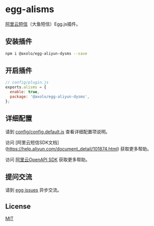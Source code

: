 # egg-alisms

[阿里云短信](https://help.aliyun.com/product/44282.html)（大鱼短信）Egg.js插件。

## 安装插件

```bash
npm i @axolo/egg-aliyun-dysms --save
```

## 开启插件

```js
// config/plugin.js
exports.alisms = {
  enable: true,
  package: '@axolo/egg-aliyun-dysms',
};
```

## 详细配置

请到 [config/config.default.js](config/config.default.js) 查看详细配置项说明。

访问 [阿里云短信SDK文档] (https://help.aliyun.com/document_detail/101874.html) 获取更多帮助。

访问 [阿里云OpenAPI SDK](https://github.com/aliyun/openapi-core-nodejs-sdk) 获取更多帮助。

## 提问交流

请到 [egg issues](https://github.com/axolo/egg-aliyun-dysms/issues) 异步交流。

## License

[MIT](LICENSE)
